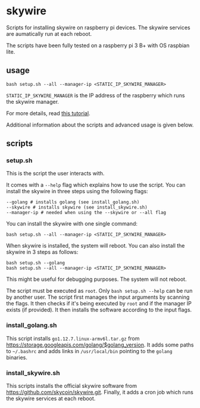 # skywire
Scripts for installing skywire on raspberry pi devices. The skywire services are aumatically run at each reboot.

The scripts have been fully tested on a raspberry pi 3 B+ with OS raspbian lite.

## usage
```
bash setup.sh --all --manager-ip <STATIC_IP_SKYWIRE_MANAGER>
```

```STATIC_IP_SKYWIRE_MANAGER``` is the IP address of the raspberry which runs the skywire manager.

For more details, read [this tutorial](https://skywug.net/forum/Thread-DIY-Skyminer-on-raspberry-pi-devices?pid=2843#pid2843).

Additional information about the scripts and advanced usage is given below.

## scripts
### setup.sh
This is the script the user interacts with.

It comes with a ```--help``` flag which explains how to use the script. You can install the skywire in three steps using the following flags:

```
--golang # installs golang (see install_golang.sh)
--skywire # installs skywire (see install_skywire.sh)
--manager-ip # needed when using the --skywire or --all flag
```
You can install the skywire with one single command:

```bash setup.sh --all --manager-ip <STATIC_IP_SKYWIRE_MANAGER>```

When skywire is installed, the system will reboot. You can also install the skywire in 3 steps as follows:

```
bash setup.sh --golang
bash setup.sh --all --manager-ip <STATIC_IP_SKYWIRE_MANAGER>
```

This might be useful for debugging purposes. The system will not reboot.

The script must be executed as ```root```. Only ```bash setup.sh --help``` can be run by another user. The script first manages the input arguments by scanning the flags. It then checks if it's being executed by ```root``` and if the manager IP exists (if provided). It then installs the software according to the input flags.


### install_golang.sh
This script installs ```go1.12.7.linux-armv6l.tar.gz``` from https://storage.googleapis.com/golang/$golang_version. It adds some paths to ```~/.bashrc``` and adds links in ```/usr/local/bin``` pointing to the ```golang``` binaries.

### install_skywire.sh
This scripts installs the official skywire software from https://github.com/skycoin/skywire.git. Finally, it adds a cron job which runs the skywire services at each reboot.
